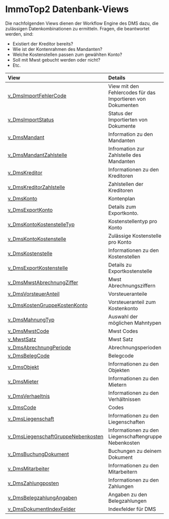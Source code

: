 # ImmoTop2 Datenbank-Views

Die nachfolgenden Views dienen der Workflow Engine des DMS dazu, die zulässigen Datenkombinationen zu ermitteln. Fragen, die beantwortet werden, sind: 

- Existiert der Kreditor bereits?
- Wie ist der Kontenrahmen des Mandanten?
- Welche Kostenstellen passen zum gewählten Konto?
- Soll mit Mwst gebucht werden oder nicht?
- Etc.

| View                                                                               | Details                                                     |
| :--------------------------------------------------------------------------------- | :---------------------------------------------------------- |
| [v_DmsImportFehlerCode](./_views/v_DmsImportFehlerCode.md)                         | View mit den Fehlercodes für das Importieren von Dokumenten |
| [v_DmsImportStatus](./_views/v_DmsImportStatus.md)                                 | Status der Importierten von Dokumente                       |
| [v_DmsMandant](./_views/v_DmsMandant.md)                                           | Information zu den Mandanten                                |
| [v_DmsMandantZahlstelle](./_views/v_DmsMandantZahlstelle.md)                       | Infromation zur Zahlstelle des Mandanten                    |
| [v_DmsKreditor](./_views/v_DmsKreditor.md)                                         | Informationen zu den Kreditoren                             |
| [v_DmsKreditorZahlstelle](./_views/v_DmsKreditorZahlstelle.md)                     | Zahlstellen der Kreditoren                                  |
| [v_DmsKonto](./_views/v_DmsKonto.md)                                               | Kontenplan                                                  |
| [v_DmsExportKonto](./_views/v_DmsExportKonto.md)                                   | Details zum Exportkonto.                                    |
| [v_DmsKontoKostenstelleTyp](./_views/v_DmsKontoKostenstelleTyp.md)                 | Kostenstellentyp pro Konto                                  |
| [v_DmsKontoKostenstelle](_views/v_DmsKontoKostenstelle.md)                         | Zulässige Kostenstelle pro Konto                            |
| [v_DmsKostenstelle](_views/v_DmsKostenstelle.md)                                   | Informationen zu den Kostenstellen                          |
| [v_DmsExportKostenstelle](_views/v_DmsExportKostenstelle.md)                       | Details zu Exportkostenstelle                               |
| [v_DmsMwstAbrechnungZiffer](_views/v_DmsMwstAbrechnungZiffer.md)                   | Mwst Abrechnungsziffern                                     |
| [v_DmsVorsteuerAnteil](_views/v_DmsVorsteuerAnteil.md)                             | Vorsteueranteile                                            |
| [v_DmsKostenGruppeKostenKonto](_views/v_DmsKostenGruppeKostenKonto.md)             | Vorsteueranteil zum Kostenkonto                             |
| [v_DmsMahnungTyp](_views/v_DmsMahnungTyp.md)                                       | Auswahl der möglichen Mahntypen                             |
| [v_DmsMwstCode](_views/v_DmsMwstCode.md)                                           | Mwst Codes                                                  |
| [v_MwstSatz](_views/v_DmsMwstSatz.md)                                              | Mwst Satz                                                   |
| [v_DmsAbrechnungPeriode](_views/v_DmsAbrechnungPeriode.md)                         | Abrechnungsperioden                                         |
| [v_DmsBelegCode](_views/v_DmsBelegCode.md)                                         | Belegcode                                                   |
| [v_DmsObjekt](_views/v_DmsObjekt.md)                                               | Informationen zu den Objekten                               |
| [v_DmsMieter](_views/v_DmsMieter.md)                                               | Informationen zu den Mietern                                |
| [v_DmsVerhaeltnis](_views/v_DmsVerhaeltnis.md)                                     | Informationen zu den Verhältnissen                          |
| [v_DmsCode](_views/v_DmsCode.md)                                                   | Codes                                                       |
| [v_DmsLiegenschaft](_views/v_DmsLiegenschaft.md)                                   | Informationen zu den Liegenschaften                         |
| [v_DmsLiegenschaftGruppeNebenkosten](_views/v_DmsLiegenschaftGruppeNebenkosten.md) | Informationen zu den Liegenschaftengruppe Nebenkosten       |
| [v_DmsBuchungDokument](_views/v_DmsBuchungDokument.md)                             | Buchungen zu deinem Dokument                                |
| [v_DmsMitarbeiter](_views/v_DmsMitarbeiter.md)                                     | Informationen zu den Mitarbeitern                           |
| [v_DmsZahlungposten](_views/v_DmsZahlungposten.md)                                 | Informationen zu den Zahlungen                              |
| [v_DmsBelegzahlungAngaben](_views/v_DmsBelegzahlungAngaben.md)                     | Angaben zu den Belegzahlungen                               |
| [v_DmsDokumentIndexFelder](_views/v_DmsDokumentIndexFelder.md)                     | Indexfelder für DMS                                         |
